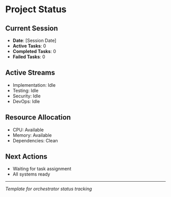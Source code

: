 # Project Status

## Current Session
- **Date**: [Session Date]
- **Active Tasks**: 0
- **Completed Tasks**: 0
- **Failed Tasks**: 0

## Active Streams
- Implementation: Idle
- Testing: Idle
- Security: Idle
- DevOps: Idle

## Resource Allocation
- CPU: Available
- Memory: Available
- Dependencies: Clean

## Next Actions
- Waiting for task assignment
- All systems ready

---
*Template for orchestrator status tracking*